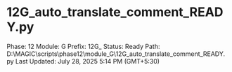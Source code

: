# 12G_auto_translate_comment_READY.py

Phase: 12
Module: G
Prefix: 12G_
Status: Ready
Path: D:\MAGIC\scripts\phase12\module_G\12G_auto_translate_comment_READY.py
Last Updated: July 28, 2025 5:14 PM (GMT+5:30)